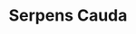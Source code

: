 ---
title: "Serpens Cauda"
hashtag: serpens-cauda
borders:
  - Aquila
  - Ophiuchus
  - Sagittarius
  - Scutum
layout: hashtag
subdivision-of:
  - Serpens
tags:
  - Serpens
---